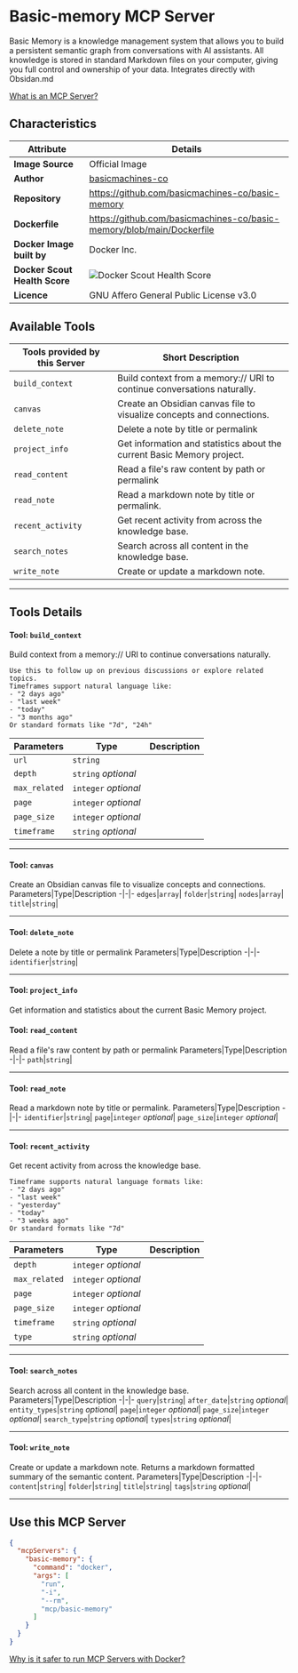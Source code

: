 # Basic-memory MCP Server

Basic Memory is a knowledge management system that allows you to build a persistent semantic graph from conversations with AI assistants. All knowledge is stored in standard Markdown files on your computer, giving you full control and ownership of your data. Integrates directly with Obsidan.md

[What is an MCP Server?](https://www.anthropic.com/news/model-context-protocol)

## Characteristics
Attribute|Details|
|-|-|
**Image Source**|Official Image
|**Author**|[basicmachines-co](https://github.com/basicmachines-co)
**Repository**|https://github.com/basicmachines-co/basic-memory
**Dockerfile**|https://github.com/basicmachines-co/basic-memory/blob/main/Dockerfile
**Docker Image built by**|Docker Inc.
**Docker Scout Health Score**| ![Docker Scout Health Score](https://api.scout.docker.com/v1/policy/insights/org-image-score/badge/mcp/basic-memory)
**Licence**|GNU Affero General Public License v3.0

## Available Tools
Tools provided by this Server|Short Description
-|-
`build_context`|Build context from a memory:// URI to continue conversations naturally.|
`canvas`|Create an Obsidian canvas file to visualize concepts and connections.|
`delete_note`|Delete a note by title or permalink|
`project_info`|Get information and statistics about the current Basic Memory project.|
`read_content`|Read a file's raw content by path or permalink|
`read_note`|Read a markdown note by title or permalink.|
`recent_activity`|Get recent activity from across the knowledge base.|
`search_notes`|Search across all content in the knowledge base.|
`write_note`|Create or update a markdown note.|

---
## Tools Details

#### Tool: **`build_context`**
Build context from a memory:// URI to continue conversations naturally.

    Use this to follow up on previous discussions or explore related topics.
    Timeframes support natural language like:
    - "2 days ago"
    - "last week" 
    - "today"
    - "3 months ago"
    Or standard formats like "7d", "24h"
Parameters|Type|Description
-|-|-
`url`|`string`|
`depth`|`string` *optional*|
`max_related`|`integer` *optional*|
`page`|`integer` *optional*|
`page_size`|`integer` *optional*|
`timeframe`|`string` *optional*|

---
#### Tool: **`canvas`**
Create an Obsidian canvas file to visualize concepts and connections.
Parameters|Type|Description
-|-|-
`edges`|`array`|
`folder`|`string`|
`nodes`|`array`|
`title`|`string`|

---
#### Tool: **`delete_note`**
Delete a note by title or permalink
Parameters|Type|Description
-|-|-
`identifier`|`string`|

---
#### Tool: **`project_info`**
Get information and statistics about the current Basic Memory project.
#### Tool: **`read_content`**
Read a file's raw content by path or permalink
Parameters|Type|Description
-|-|-
`path`|`string`|

---
#### Tool: **`read_note`**
Read a markdown note by title or permalink.
Parameters|Type|Description
-|-|-
`identifier`|`string`|
`page`|`integer` *optional*|
`page_size`|`integer` *optional*|

---
#### Tool: **`recent_activity`**
Get recent activity from across the knowledge base.

    Timeframe supports natural language formats like:
    - "2 days ago"  
    - "last week"
    - "yesterday" 
    - "today"
    - "3 weeks ago"
    Or standard formats like "7d"
Parameters|Type|Description
-|-|-
`depth`|`integer` *optional*|
`max_related`|`integer` *optional*|
`page`|`integer` *optional*|
`page_size`|`integer` *optional*|
`timeframe`|`string` *optional*|
`type`|`string` *optional*|

---
#### Tool: **`search_notes`**
Search across all content in the knowledge base.
Parameters|Type|Description
-|-|-
`query`|`string`|
`after_date`|`string` *optional*|
`entity_types`|`string` *optional*|
`page`|`integer` *optional*|
`page_size`|`integer` *optional*|
`search_type`|`string` *optional*|
`types`|`string` *optional*|

---
#### Tool: **`write_note`**
Create or update a markdown note. Returns a markdown formatted summary of the semantic content.
Parameters|Type|Description
-|-|-
`content`|`string`|
`folder`|`string`|
`title`|`string`|
`tags`|`string` *optional*|

---
## Use this MCP Server

```json
{
  "mcpServers": {
    "basic-memory": {
      "command": "docker",
      "args": [
        "run",
        "-i",
        "--rm",
        "mcp/basic-memory"
      ]
    }
  }
}
```

[Why is it safer to run MCP Servers with Docker?](https://www.docker.com/blog/the-model-context-protocol-simplifying-building-ai-apps-with-anthropic-claude-desktop-and-docker/)
